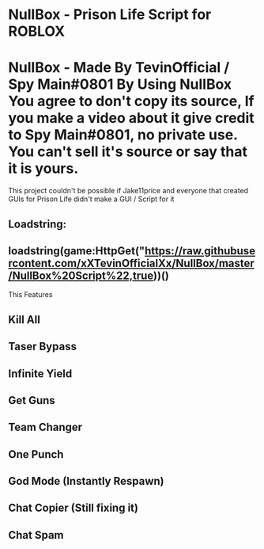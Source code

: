 # NullBox - Prison Life Script for ROBLOX
# NullBox - Made By TevinOfficial / Spy Main#0801 By Using NullBox You agree to don't copy its source, If you make a video about it give credit to Spy Main#0801, no private use. You can't sell it's source or say that it is yours.
This project couldn't be possible if Jake11price and everyone that created GUIs for Prison Life didn't make a GUI / Script for it

## Loadstring:
## loadstring(game:HttpGet("https://raw.githubusercontent.com/xXTevinOfficialXx/NullBox/master/NullBox%20Script%22,true))()

This Features

## Kill All

## Taser Bypass

## Infinite Yield

## Get Guns

## Team Changer

## One Punch

## God Mode (Instantly Respawn)

## Chat Copier (Still fixing it)

## Chat Spam

